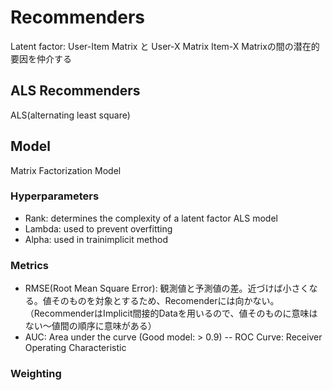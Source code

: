 # Recommenders

Latent factor: User-Item Matrix と User-X Matrix Item-X Matrixの間の潜在的要因を仲介する

## ALS Recommenders

ALS(alternating least square)

## Model
Matrix Factorization Model

### Hyperparameters
- Rank: determines the complexity of a latent factor ALS model
- Lambda: used to prevent overfitting
- Alpha: used in trainimplicit method

### Metrics
- RMSE(Root Mean Square Error): 観測値と予測値の差。近づけば小さくなる。値そのものを対象とするため、Recomenderには向かない。（RecommenderはImplicit間接的Dataを用いるので、値そのものに意味はない〜値間の順序に意味がある）
- AUC: Area under the curve (Good model: > 0.9)
-- ROC Curve: Receiver Operating Characteristic





### Weighting
